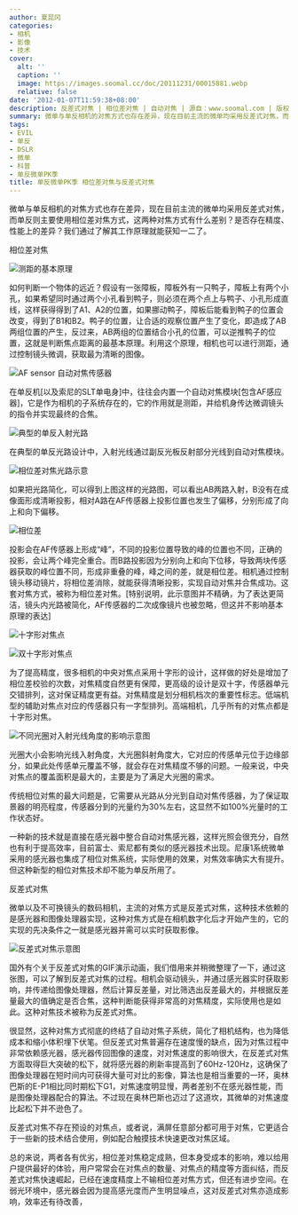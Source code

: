 ```yaml
---
author: 夏昆冈
categories:
- 相机
- 影像
- 技术
cover:
  alt: ''
  caption: ''
  image: https://images.soomal.cc/doc/20111231/00015881.webp
  relative: false
date: '2012-01-07T11:59:38+08:00'
description: 反差式对焦 | 相位差对焦 | 自动对焦 | 源自：www.soomal.com | 版权：原创 |  平均/总评分：09.53/610
summary: 微单与单反相机的对焦方式也存在差异，现在目前主流的微单均采用反差式对焦，而单反则主要使用相位差对焦方式，这两种对焦方式有什么差别？是否存在精度、性能上的差异？我们通过了解其工作原理就能获知一二了。如何判断一个物体的远近？假设有一张障板，障板外有一只鸭子，障板上有两个小孔……
tags:
- EVIL
- 单反
- DSLR
- 微单
- 科普
- 单反微单PK季
title: 单反微单PK季 相位差对焦与反差式对焦
---
```


微单与单反相机的对焦方式也存在差异，现在目前主流的微单均采用反差式对焦，而单反则主要使用相位差对焦方式，这两种对焦方式有什么差别？是否存在精度、性能上的差异？我们通过了解其工作原理就能获知一二了。



相位差对焦



![测距的基本原理](https://images.soomal.cc/doc/20111231/00015879.webp)



如何判断一个物体的远近？假设有一张障板，障板外有一只鸭子，障板上有两个小孔，如果希望同时通过两个小孔看到鸭子，则必须在两个点上与鸭子、小孔形成直线，这样获得得到了A1、A2的位置，如果挪动鸭子，障板后能看到鸭子的位置会改变，得到了B1和B2。鸭子的位置，让合适的观察位置产生了变化，即造成了AB两组位置的产生，反过来，AB两组的位置结合小孔的位置，可以逆推鸭子的位置，这就是判断焦点距离的最基本原理。利用这个原理，相机也可以进行测距，通过控制镜头微调，获取最为清晰的图像。



![AF sensor 自动对焦传感器](https://images.soomal.cc/doc/20111231/00015880.webp)



在单反机[以及索尼的SLT单电身]中，往往会内置一个自动对焦模块[包含AF感应器]，它是作为相机的子系统存在的，它的作用就是测距，并给机身传达微调镜头的指令并实现最终的合焦。



![典型的单反入射光路](https://images.soomal.cc/doc/20111231/00015881.webp)



在典型的单反光路设计中，入射光线通过副反光板反射部分光线到自动对焦模块。



![相位差对焦光路示意](https://images.soomal.cc/doc/20111231/00015882.webp)



如果把光路简化，可以得到上图这样的光路图，可以看出AB两路入射，B没有在成像面形成清晰投影，相对A路在AF传感器上投影位置也发生了偏移，分别形成了向上和向下偏移。



![相位差](https://images.soomal.cc/doc/20111231/00015883.webp)



投影会在AF传感器上形成“峰”，不同的投影位置导致的峰的位置也不同，正确的投影，会让两个峰完全重合。而B路投影因为分别向上和向下位移，导致两块传感器获取的峰位置不同，形成非重叠的峰，峰之间的差，就是相位差。相机通过控制镜头移动镜片，将相位差消除，就能获得清晰投影，实现自动对焦并合焦成功。这套对焦方式，被称为相位差对焦。[特别说明，此示意图并不精确，为了表达更简洁，镜头内光路被简化，AF传感器的二次成像镜片也被忽略，但这并不影响基本原理的表达]



![十字形对焦点](https://images.soomal.cc/doc/20111231/00015885.webp)



![双十字形对焦点](https://images.soomal.cc/doc/20111231/00015886.webp)



为了提高精度，很多相机的中央对焦点采用十字形的设计，这样做的好处是增加了相位差校验的次数，对焦精度自然更有保障，更高级的设计是双十字，传感器单元交错排列，这对保证精度更有益。对焦精度是划分相机档次的重要性标志。低端机型的辅助对焦点对应的传感器只有一字型排列。高端相机，几乎所有的对焦点都是十字形对焦。



![不同光圈对入射光线角度的影响示意图](https://images.soomal.cc/doc/20111231/00015884.webp)



光圈大小会影响光线入射角度，大光圈斜射角度大，它对应的传感单元位于边缘部分，如果此处传感单元覆盖不够，就会存在对焦精度不够的问题。一般来说，中央对焦点的覆盖面积是最大的，主要是为了满足大光圈的需求。



传统相位对焦的最大问题是，它需要从光路从分光到自动对焦传感器，为了保证取景器的明亮程度，传感器分到的光量约为30%左右，这显然不如100%光量时的工作状态好。



一种新的技术就是直接在感光器中整合自动对焦感光器，这样光照会很充分，自然也有利于提高效率，目前富士、索尼都有类似的感光器技术出现。尼康1系统微单采用的感光器也集成了相位对焦系统，实际使用的效果，对焦效率确实大有提升。但这种新型的相位对焦技术却不能为单反所用了。



反差式对焦



微单以及不可换镜头的数码相机，主流的对焦方式是反差式对焦，这种技术依赖的是感光器和图像处理器实现，这种对焦方式是在相机数字化后才开始产生的，它的实现的先决条件之一就是感光器并需可以实时获取影像。



![反差式对焦示意图](https://images.soomal.cc/doc/20111231/00015887.webp)



国外有个关于反差式对焦的GIF演示动画，我们借用来并稍微整理了一下，通过这张图，可以了解到反差式对焦的过程。相机会驱动镜头，并通过感光器实时获取影响，并传递给图像处理器，然后计算反差量，对比筛选出反差最大的，并根据反差量最大的值确定是否合焦，这种判断能获得非常高的对焦精度，实际使用也是如此。这种对焦技术被称为反差式对焦。



很显然，这种对焦方式彻底的终结了自动对焦子系统，简化了相机结构，也为降低成本和缩小体积埋下伏笔。但反差式对焦普遍存在速度慢的缺点，因为对焦过程中非常依赖感光器，感光器传回图像的速度，对对焦速度的影响很大，在反差式对焦方面取得巨大突破的松下，就将感光器的刷新率提高到了60Hz-120Hz，这确保了图像处理器在短时间内可获得大量可对比的影像，算法也是相当重要的一环，奥林巴斯的E-P1相比同时期松下G1，对焦速度明显慢，两者差别不在感光器性能，而是图像处理器配合的算法。不过现在奥林巴斯也迈过了这道坎，其微单的对焦速度比起松下并不逊色了。



反差式对焦不存在预设的对焦点，或者说，满屏任意部分都可用于对焦，它更适合于一些新的技术结合使用，例如配合触摸技术快速更改对焦区域。



总的来说，两者各有优劣，相位差对焦稳定成熟，但本身受成本的影响，难以给用户提供最好的体验，用户常常会在对焦点的数量、对焦点的精度等方面纠结，而反差式对焦快速崛起，已经在速度精度上不输相位差对焦方式，但还有进步空间。在弱光环境中，感光器会因为提高感光度而产生明显噪点，这对反差式对焦亦造成影响，效率还有待改善，